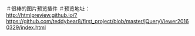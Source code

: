 ＃很棒的图片预览插件
＃预览地址：  
http://htmlpreview.github.io/?https://github.com/teddybear8/first_project/blob/master/jQueryViewer20160329/index.html
